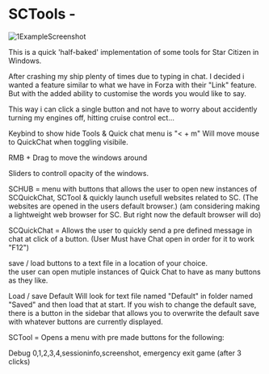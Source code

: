 # SCTools -

![1ExampleScreenshot](https://user-images.githubusercontent.com/71772783/222969300-9ab5e3b2-bb33-4c0b-960f-9d327dc10ce2.png)


This is a quick 'half-baked' implementation of some tools for Star Citizen in Windows. 


After crashing my ship plenty of times due to typing in chat. I decided i wanted a feature similar to what we have in Forza with their "Link" feature. But with 
the added ability to customise the words you would like to say. 

This way i can click a single button and not have to worry about accidently turning my engines off, hitting cruise control ect...  

Keybind to show hide Tools & Quick chat menu  is "< + m"  Will move mouse to QuickChat when toggling visibile.

RMB + Drag to move the windows around

Sliders to controll opacity of the windows.

SCHUB = menu with buttons that allows the user to open new instances of SCQuickChat, SCTool & quickly launch usefull websites related to SC.
(The websites are opened in the users default browser.)  (am considering making a lightweight web browser for SC. But right now the default browser will do)

SCQuickChat = Allows the user to quickly send a pre defined message in chat at click of a button.  (User Must have Chat open in order for it to work "F12")

save / load buttons to a text file in a location of your choice.  
   the user can open mutiple instances of Quick Chat to have as many buttons as they like.
   
Load / save Default 
  Will look for text file named "Default" in folder named "Saved" and then load that at start. 
  If you wish to change the default save, there is a button in the sidebar that allows you to overwrite the default save with whatever buttons are currently displayed.

SCTool = Opens a menu with pre made buttons for the following:

Debug 0,1,2,3,4,sessioninfo,screenshot, emergency exit game (after 3 clicks) 


    
    


